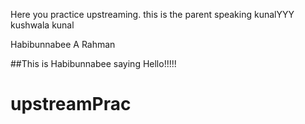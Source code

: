 Here you practice upstreaming.
this is the parent speaking
kunalYYY 
kushwala
kunal

Habibunnabee A Rahman



\##This is Habibunnabee saying Hello!!!!!

# upstreamPrac

